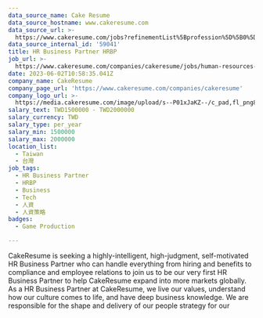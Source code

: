 ```yaml
---
data_source_name: Cake Resume
data_source_hostname: www.cakeresume.com
data_source_url: >-
  https://www.cakeresume.com/jobs?refinementList%5Bprofession%5D%5B0%5D=game-production&range%5Bsalary_range%5D%5Bmin%5D=100000
data_source_internal_id: '59041'
title: HR Business Partner HRBP
job_url: >-
  https://www.cakeresume.com/companies/cakeresume/jobs/human-resources-business-partner-apac
date: 2023-06-02T10:58:35.041Z
company_name: CakeResume
company_page_url: 'https://www.cakeresume.com/companies/cakeresume'
company_logo_url: >-
  https://media.cakeresume.com/image/upload/s--P01xJaKZ--/c_pad,fl_png8,h_200,w_200/v1586508643/page_2_logo_1468389599.png
salary_text: TWD1500000 - TWD2000000
salary_currency: TWD
salary_type: per_year
salary_min: 1500000
salary_max: 2000000
location_list:
  - Taiwan
  - 台灣
job_tags:
  - HR Business Partner
  - HRBP
  - Business
  - Tech
  - 人資
  - 人資策略
badges:
  - Game Production

---
```


CakeResume is seeking a highly-intelligent, high-judgment, self-motivated HR Business Partner who can handle everything from hiring and benefits to compliance and employee relations to join us to be our very first HR Business Partner to help CakeResume expand into more markets globally. As a HR Business Partner at CakeResume, we live our values, understand how our culture comes to life, and have deep business knowledge. We are responsible for the shape and delivery of our people strategy for our